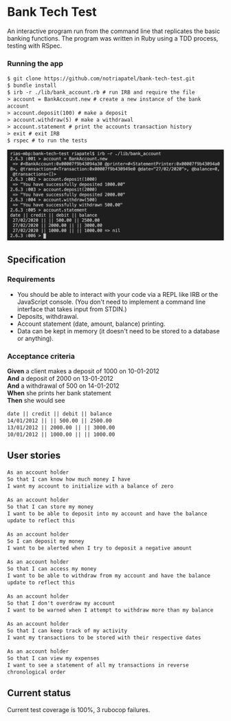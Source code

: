 # Bank Tech Test

An interactive program run from the command line that replicates the basic banking functions. The program was written in Ruby using a TDD process, testing with RSpec.

### Running the app

```
$ git clone https://github.com/notriapatel/bank-tech-test.git
$ bundle install
$ irb -r ./lib/bank_account.rb # run IRB and require the file
> account = BankAccount.new # create a new instance of the bank account
> account.deposit(100) # make a deposit
> account.withdraw(5) # make a withdrawal
> account.statement # print the accounts transaction history
> exit # exit IRB
$ rspec # to run the tests
```
![screenshot](https://github.com/notriapatel/bank-tech-test/blob/master/user_interaction.png)

## Specification

### Requirements

* You should be able to interact with your code via a REPL like IRB or the JavaScript console. (You don't need to implement a command line interface that takes input from STDIN.)
* Deposits, withdrawal.
* Account statement (date, amount, balance) printing.
* Data can be kept in memory (it doesn't need to be stored to a database or anything).

### Acceptance criteria

**Given** a client makes a deposit of 1000 on 10-01-2012  
**And** a deposit of 2000 on 13-01-2012  
**And** a withdrawal of 500 on 14-01-2012  
**When** she prints her bank statement  
**Then** she would see

```
date || credit || debit || balance
14/01/2012 || || 500.00 || 2500.00
13/01/2012 || 2000.00 || || 3000.00
10/01/2012 || 1000.00 || || 1000.00
```

## User stories

```
As an account holder
So that I can know how much money I have
I want my account to initialize with a balance of zero

As an account holder
So that I can store my money
I want to be able to deposit into my account and have the balance update to reflect this

As an account holder
So I can deposit my money
I want to be alerted when I try to deposit a negative amount

As an account holder
So that I can access my money
I want to be able to withdraw from my account and have the balance update to reflect this

As an account holder
So that I don't overdraw my account
I want to be warned when I attempt to withdraw more than my balance

As an account holder
So that I can keep track of my activity
I want my transactions to be stored with their respective dates

As an account holder
So that I can view my expenses
I want to see a statement of all my transactions in reverse chronological order
```

## Current status

Current test coverage is 100%, 3 rubocop failures.
